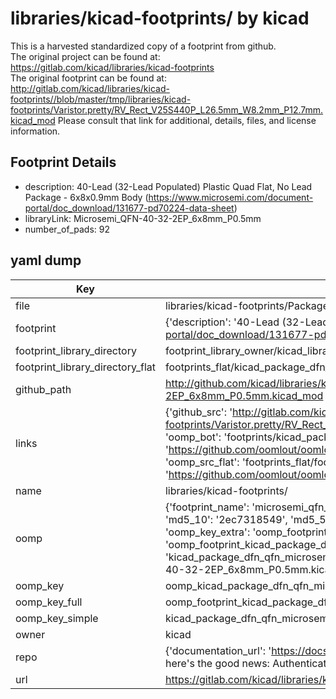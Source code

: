 # libraries/kicad-footprints/ by kicad  
This is a harvested standardized copy of a footprint from github.  
The original project can be found at:  
https://gitlab.com/kicad/libraries/kicad-footprints  
The original footprint can be found at:
http://gitlab.com/kicad/libraries/kicad-footprints//blob/master/tmp/libraries/kicad-footprints/Varistor.pretty/RV_Rect_V25S440P_L26.5mm_W8.2mm_P12.7mm.kicad_mod
Please consult that link for additional, details, files, and license information.  
## Footprint Details
* description: 40-Lead (32-Lead Populated) Plastic Quad Flat, No Lead Package - 6x8x0.9mm Body (https://www.microsemi.com/document-portal/doc_download/131677-pd70224-data-sheet)  
* libraryLink: Microsemi_QFN-40-32-2EP_6x8mm_P0.5mm  
* number_of_pads: 92  
## yaml dump  
| Key | Value |  
| --- | --- |  
| file | libraries/kicad-footprints/Package_DFN_QFN.pretty/Microsemi_QFN-40-32-2EP_6x8mm_P0.5mm.kicad_mod |  
| footprint | {'description': '40-Lead (32-Lead Populated) Plastic Quad Flat, No Lead Package - 6x8x0.9mm Body (https://www.microsemi.com/document-portal/doc_download/131677-pd70224-data-sheet)', 'libraryLink': 'Microsemi_QFN-40-32-2EP_6x8mm_P0.5mm', 'number_of_pads': 92} |  
| footprint_library_directory | footprint_library_owner/kicad_libraries/kicad-footprints/ |  
| footprint_library_directory_flat | footprints_flat/kicad_package_dfn_qfn_microsemi_qfn_40_32_2ep_6x8mm_p0_5mm/working |  
| github_path | http://github.com/kicad/libraries/kicad-footprints//blob/master/tmp/libraries/kicad-footprints/Package_DFN_QFN.pretty/Microsemi_QFN-40-32-2EP_6x8mm_P0.5mm.kicad_mod |  
| links | {'github_src': 'http://gitlab.com/kicad/libraries/kicad-footprints//blob/master/tmp/libraries/kicad-footprints/Varistor.pretty/RV_Rect_V25S440P_L26.5mm_W8.2mm_P12.7mm.kicad_mod', 'github_src_repo': 'https://gitlab.com/kicad/libraries/kicad-footprints', 'oomp_bot': 'footprints/kicad_package_dfn_qfn_microsemi_qfn_40_32_2ep_6x8mm_p0_5mm/working', 'oomp_bot_github': 'https://github.com/oomlout/oomlout_oomp_footprint_bot/tree/main/footprints/kicad_package_dfn_qfn_microsemi_qfn_40_32_2ep_6x8mm_p0_5mm/working', 'oomp_src_flat': 'footprints_flat/footprints_flat/kicad_package_dfn_qfn_microsemi_qfn_40_32_2ep_6x8mm_p0_5mm/working', 'oomp_src_flat_github': 'https://github.com/oomlout/oomlout_oomp_footprint_src/tree/main/footprints_flat/kicad_package_dfn_qfn_microsemi_qfn_40_32_2ep_6x8mm_p0_5mm/working'} |  
| name | libraries/kicad-footprints/ |  
| oomp | {'footprint_name': 'microsemi_qfn_40_32_2ep_6x8mm_p0_5mm', 'library_name': 'package_dfn_qfn', 'md5': '2ec7318549c006bc6e17671b6bb33bdd', 'md5_10': '2ec7318549', 'md5_5': '2ec73', 'md5_6': '2ec731', 'oomp_key': 'oomp_kicad_package_dfn_qfn_microsemi_qfn_40_32_2ep_6x8mm_p0_5mm', 'oomp_key_extra': 'oomp_footprint_kicad_package_dfn_qfn_microsemi_qfn_40_32_2ep_6x8mm_p0_5mm', 'oomp_key_full': 'oomp_footprint_kicad_package_dfn_qfn_microsemi_qfn_40_32_2ep_6x8mm_p0_5mm_2ec731', 'oomp_key_simple': 'kicad_package_dfn_qfn_microsemi_qfn_40_32_2ep_6x8mm_p0_5mm', 'original_filename': 'libraries/kicad-footprints/Package_DFN_QFN.pretty/Microsemi_QFN-40-32-2EP_6x8mm_P0.5mm.kicad_mod', 'owner_name': 'kicad'} |  
| oomp_key | oomp_kicad_package_dfn_qfn_microsemi_qfn_40_32_2ep_6x8mm_p0_5mm |  
| oomp_key_full | oomp_footprint_kicad_package_dfn_qfn_microsemi_qfn_40_32_2ep_6x8mm_p0_5mm |  
| oomp_key_simple | kicad_package_dfn_qfn_microsemi_qfn_40_32_2ep_6x8mm_p0_5mm |  
| owner | kicad |  
| repo | {'documentation_url': 'https://docs.github.com/rest/overview/resources-in-the-rest-api#rate-limiting', 'message': "API rate limit exceeded for 84.66.173.59. (But here's the good news: Authenticated requests get a higher rate limit. Check out the documentation for more details.)"} |  
| url | https://gitlab.com/kicad/libraries/kicad-footprints |  

